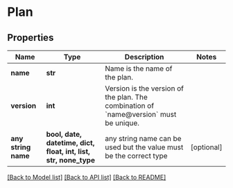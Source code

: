 # Plan


## Properties
Name | Type | Description | Notes
------------ | ------------- | ------------- | -------------
**name** | **str** | Name is the name of the plan. | 
**version** | **int** | Version is the version of the plan. The combination of &#x60;name@version&#x60; must be unique. | 
**any string name** | **bool, date, datetime, dict, float, int, list, str, none_type** | any string name can be used but the value must be the correct type | [optional]

[[Back to Model list]](../README.md#documentation-for-models) [[Back to API list]](../README.md#documentation-for-api-endpoints) [[Back to README]](../README.md)


